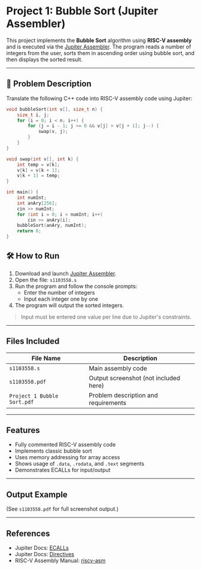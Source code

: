 # Project 1: Bubble Sort (Jupiter Assembler)

This project implements the **Bubble Sort** algorithm using **RISC-V assembly** and is executed via the [Jupiter Assembler](https://github.com/andrescv/jupiter). The program reads a number of integers from the user, sorts them in ascending order using bubble sort, and then displays the sorted result.

---

## 📘 Problem Description

Translate the following C++ code into RISC-V assembly code using Jupiter:

```cpp
void bubbleSort(int v[], size_t n) {
    size_t i, j;
    for (i = 0; i < n; i++) {
        for (j = i - 1; j >= 0 && v[j] > v[j + 1]; j--) {
            swap(v, j);
        }
    }
}

void swap(int v[], int k) {
    int temp = v[k];
    v[k] = v[k + 1];
    v[k + 1] = temp;
}

int main() {
    int numInt;
    int anAry[256];
    cin >> numInt;
    for (int i = 0; i < numInt; i++)
        cin >> anAry[i];
    bubbleSort(anAry, numInt);
    return 0;
}
```

## 🛠️ How to Run

1. Download and launch [Jupiter Assembler](https://github.com/andrescv/jupiter).
2. Open the file: `s1103558.s`
3. Run the program and follow the console prompts:
   - Enter the number of integers
   - Input each integer one by one
4. The program will output the sorted integers.

> Input must be entered one value per line due to Jupiter's constraints.

---

## Files Included

| File Name              | Description                            |
|------------------------|----------------------------------------|
| `s1103558.s`           | Main assembly code                     |
| `s1103558.pdf`         | Output screenshot (not included here)  |
| `Project 1 Bubble Sort.pdf` | Problem description and requirements |

---

## Features

- Fully commented RISC-V assembly code
- Implements classic bubble sort
- Uses memory addressing for array access
- Shows usage of `.data`, `.rodata`, and `.text` segments
- Demonstrates ECALLs for input/output

---

## Output Example

(See `s1103558.pdf` for full screenshot output.)

---

## References

- Jupiter Docs: [ECALLs](https://jupitersim.gitbook.io/jupiter/assembler/ecalls)
- Jupiter Docs: [Directives](https://jupitersim.gitbook.io/jupiter/assembler/directives)
- RISC-V Assembly Manual: [riscv-asm](https://github.com/riscv-non-isa/riscv-asm-manual)
